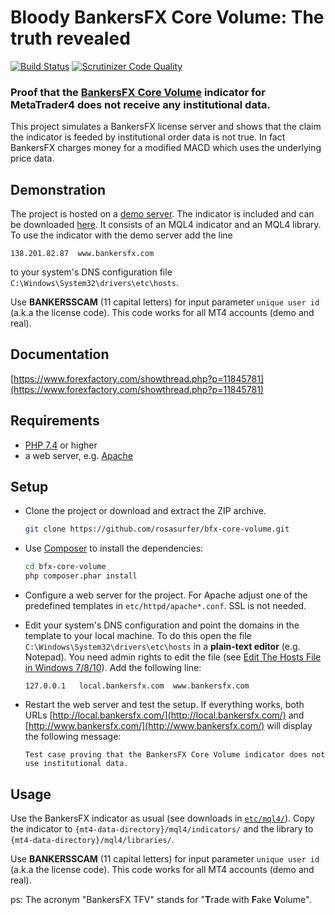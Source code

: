Bloody BankersFX Core Volume: The truth revealed
================================================

[![Build Status](https://scrutinizer-ci.com/g/rosasurfer/bfx-core-volume/badges/build.png?b=master)](https://scrutinizer-ci.com/g/rosasurfer/bfx-core-volume/build-status/master)
[![Scrutinizer Code Quality](https://scrutinizer-ci.com/g/rosasurfer/bfx-core-volume/badges/quality-score.png?b=master)](https://scrutinizer-ci.com/g/rosasurfer/bfx-core-volume/?branch=master)


### Proof that the [BankersFX Core Volume](https://web.archive.org/web/20180412123846/https://www.bankersfx.com/) indicator for MetaTrader4 does not receive any institutional data.

This project simulates a BankersFX license server and shows that the claim the indicator is feeded by institutional order
data is not true. In fact BankersFX charges money for a modified MACD which uses the underlying price data.


Demonstration
-------------
The project is hosted on a [demo server](http://bfx.rosasurfer.com/). The indicator is included and can be downloaded
[here](etc/mql4). It consists of an MQL4 indicator and an MQL4 library. To use the indicator with the demo server
add the line

```138.201.82.87  www.bankersfx.com```

to your system's DNS configuration file ```C:\Windows\System32\drivers\etc\hosts```.

Use **BANKERSSCAM** (11 capital letters) for input parameter `unique user id` (a.k.a the license code). This code works
for all MT4 accounts (demo and real).


Documentation
-------------
[https://www.forexfactory.com/showthread.php?p=11845781](https://www.forexfactory.com/showthread.php?p=11845781)


Requirements
------------
 * [PHP 7.4](http://php.net/) or higher
 * a web server, e.g. [Apache](https://httpd.apache.org/)


Setup
-----
* Clone the project or download and extract the ZIP archive.
  ```bash
  git clone https://github.com/rosasurfer/bfx-core-volume.git
  ```

* Use [Composer](http://getcomposer.org) to install the dependencies:
  ```bash
  cd bfx-core-volume
  php composer.phar install
  ```

* Configure a web server for the project. For Apache adjust one of the predefined templates in ```etc/httpd/apache*.conf```.
  SSL is not needed.

* Edit your system's DNS configuration and point the domains in the template to your local machine. To do this open the file
  ```C:\Windows\System32\drivers\etc\hosts``` in a **plain-text editor** (e.g. Notepad). You need admin rights to edit the
  file (see [Edit The Hosts File in Windows 7/8/10](https://www.thewindowsclub.com/hosts-file-in-windows)).
  Add the following line:
  ```
  127.0.0.1   local.bankersfx.com  www.bankersfx.com
  ```

* Restart the web server and test the setup. If everything works, both URLs
  [http://local.bankersfx.com/](http://local.bankersfx.com/) and
  [http://www.bankersfx.com/](http://www.bankersfx.com/) will display the following message:
  ```
  Test case proving that the BankersFX Core Volume indicator does not use institutional data.
  ```


Usage
-----
Use the BankersFX indicator as usual (see downloads in [```etc/mql4/```](etc/mql)). Copy the indicator to
```{mt4-data-directory}/mql4/indicators/``` and the library to ```{mt4-data-directory}/mql4/libraries/```.

Use **BANKERSSCAM** (11 capital letters) for input parameter `unique user id` (a.k.a the license code). This code works
for all MT4 accounts (demo and real).


ps: The acronym "BankersFX TFV" stands for "**T**rade with **F**ake **V**olume".
